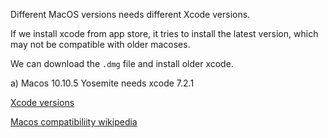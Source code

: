Different MacOS versions needs different Xcode versions.

If we install xcode from app store, it tries to install the latest version, which may not be compatible with older macoses.

We can download the `.dmg` file and install older xcode.

a) Macos 10.10.5 Yosemite needs xcode 7.2.1

[Xcode versions](https://developer.apple.com/download/more/?name=Xcode)


[Macos compatibiliity wikipedia](https://en.wikipedia.org/wiki/Xcode)
